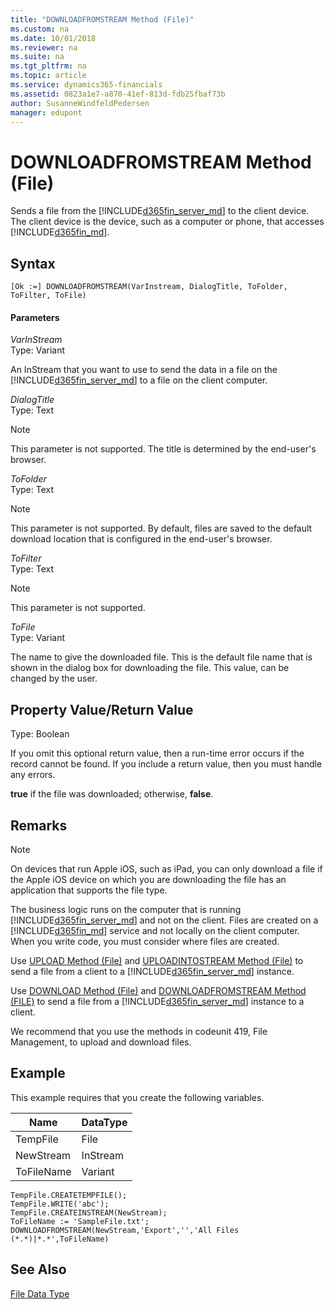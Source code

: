 ```yaml
---
title: "DOWNLOADFROMSTREAM Method (File)"
ms.custom: na
ms.date: 10/01/2018
ms.reviewer: na
ms.suite: na
ms.tgt_pltfrm: na
ms.topic: article
ms.service: dynamics365-financials
ms.assetid: 0823a1e7-a870-41ef-813d-fdb25fbaf73b
author: SusanneWindfeldPedersen
manager: edupont
---
```


 

# DOWNLOADFROMSTREAM Method (File)
Sends a file from the [!INCLUDE[d365fin_server_md](../includes/d365fin_server_md.md)] to the client device. The client device <!--NAV is the computer that is running the [!INCLUDE[nav_windows](../includes/nav_windows_md.md)] or -->is the device, such as a computer or phone, that accesses [!INCLUDE[d365fin_md](../includes/d365fin_md.md)].  

## Syntax  

```  
[Ok :=] DOWNLOADFROMSTREAM(VarInstream, DialogTitle, ToFolder, ToFilter, ToFile)  
```  

#### Parameters  
 *VarInStream*  
 Type: Variant  

 An InStream that you want to use to send the data in a file on the [!INCLUDE[d365fin_server_md](../includes/d365fin_server_md.md)] to a file on the client computer.  

 *DialogTitle*  
 Type: Text  
<!--NAV
  The title that you want to display in the dialog box for downloading the file.  
 -->

> [!NOTE]  
>  This parameter is not supported<!--NAV by the [!INCLUDE[d365fin_web_md](../includes/d365fin_web_md.md)]-->. The title is determined by the end-user's browser.  

 *ToFolder*  
 Type: Text  
 <!--NAV
  The default folder in which to save the file to be downloaded. The folder name is displayed in the dialog box for downloading the file. The folder can be changed by the user.  
 -->

 > [!NOTE]  
 >  This parameter is not supported<!--NAV by the [!INCLUDE[d365fin_web_md](../includes/d365fin_web_md.md)]-->. By default, files are saved to the default download location that is configured in the end-user's browser.


 *ToFilter*  
 Type: Text  
 <!--NAV
  The type of file that can be downloaded to the client computer. The type is displayed in the dialog box for downloading the file.  
 -->

 > [!NOTE]  
 >  This parameter is not supported<!--NAV by the [!INCLUDE[d365fin_web_md](../includes/d365fin_web_md.md)]-->.    

 *ToFile*  
 Type: Variant  

 The name to give the downloaded file. This is the default file name that is shown in the dialog box for downloading the file. This value, can be changed by the user.  

## Property Value/Return Value  
 Type: Boolean  

 If you omit this optional return value, then a run-time error occurs if the record cannot be found. If you include a return value, then you must handle any errors.  

 **true** if the file was downloaded; otherwise, **false**.  

## Remarks  

> [!NOTE]  
> <!-- This method is not fully supported by the [!INCLUDE[d365fin_web_md](../includes/d365fin_web_md.md)] on devices that run Apple iOS, such as iPad.--> On devices that run Apple iOS, such as iPad, you can only download a file if the Apple iOS device on which you are downloading the file has an application that supports the file type.  

 The business logic runs on the computer that is running [!INCLUDE[d365fin_server_md](../includes/d365fin_server_md.md)] and not on the client. Files are created on a [!INCLUDE[d365fin_md](../includes/d365fin_md.md)] service and not locally on the client computer. When you write code, you must consider where files are created.  

 Use [UPLOAD Method \(File\)](devenv-UPLOAD-Method-File.md) and [UPLOADINTOSTREAM Method \(File\)](devenv-UPLOADINTOSTREAM-Method-File.md) to send a file from a client to a [!INCLUDE[d365fin_server_md](../includes/d365fin_server_md.md)] instance.  

 Use [DOWNLOAD Method \(File\)](devenv-DOWNLOAD-Method-File.md) and [DOWNLOADFROMSTREAM Method \(FILE\)](devenv-DOWNLOADFROMSTREAM-Method-File.md) to send a file from a [!INCLUDE[d365fin_server_md](../includes/d365fin_server_md.md)] instance to a client.  

 We recommend that you use the methods in codeunit 419, File Management, to upload and download files.  

## Example  
 This example requires that you create the following variables.  

|Name|DataType|  
|----------|--------------|  
|TempFile|File|  
|NewStream|InStream|  
|ToFileName|Variant|  

```  
TempFile.CREATETEMPFILE();  
TempFile.WRITE('abc');  
TempFile.CREATEINSTREAM(NewStream);  
ToFileName := 'SampleFile.txt';  
DOWNLOADFROMSTREAM(NewStream,'Export','','All Files (*.*)|*.*',ToFileName)  
```  

## See Also  
 [File Data Type](../datatypes/devenv-File-Data-Type.md)   
 <!--Links [Walkthrough: Transferring a File from Microsoft Dynamics NAV Server to the Client](Walkthrough--Transferring-a-File-from-Microsoft-Dynamics-NAV-Server-to-the-Client.md)-->  
